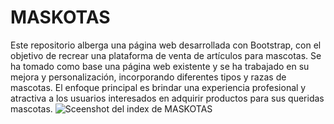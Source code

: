 # MASKOTAS
Este repositorio alberga una página web desarrollada con Bootstrap, con el objetivo de recrear una plataforma de venta de artículos para mascotas. Se ha tomado como base una página web existente y se ha trabajado en su mejora y personalización, incorporando diferentes tipos y razas de mascotas. El enfoque principal es brindar una experiencia profesional y atractiva a los usuarios interesados en adquirir productos para sus queridas mascotas.
![Sceenshot del index de MASKOTAS]([ruta/de/la/imagen.png](https://prnt.sc/_876Zb3Hi3Ea)https://prnt.sc/_876Zb3Hi3Ea)
